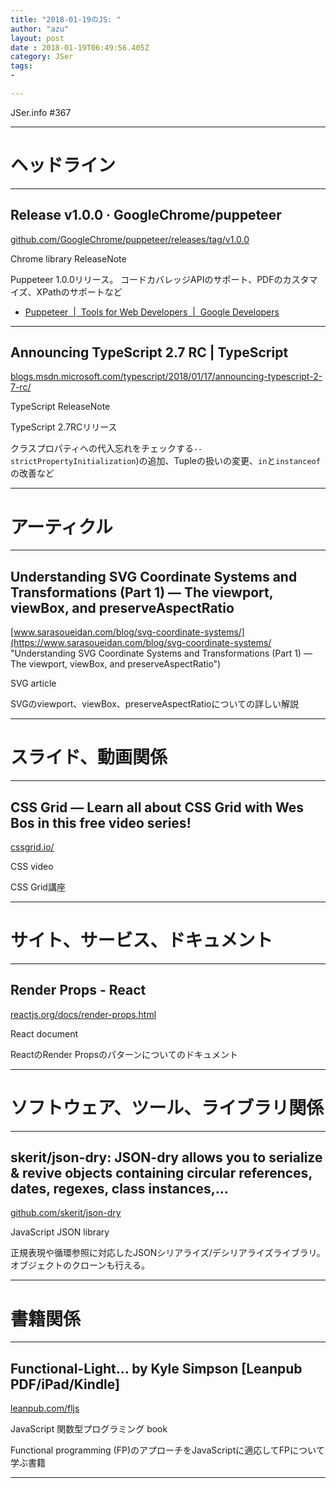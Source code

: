 ```yaml
---
title: "2018-01-19のJS: "
author: "azu"
layout: post
date : 2018-01-19T06:49:56.405Z
category: JSer
tags:
-

---
```


JSer.info #367

----

<h1 class="site-genre">ヘッドライン</h1>

----

## Release v1.0.0 · GoogleChrome/puppeteer
[github.com/GoogleChrome/puppeteer/releases/tag/v1.0.0](https://github.com/GoogleChrome/puppeteer/releases/tag/v1.0.0 "Release v1.0.0 · GoogleChrome/puppeteer")
<p class="jser-tags jser-tag-icon"><span class="jser-tag">Chrome</span> <span class="jser-tag">library</span> <span class="jser-tag">ReleaseNote</span></p>

Puppeteer 1.0.0リリース。
コードカバレッジAPIのサポート、PDFのカスタマイズ、XPathのサポートなど

- [Puppeteer  |  Tools for Web Developers  |  Google Developers](https://developers.google.com/web/tools/puppeteer/ "Puppeteer  |  Tools for Web Developers  |  Google Developers")

----

## Announcing TypeScript 2.7 RC | TypeScript
[blogs.msdn.microsoft.com/typescript/2018/01/17/announcing-typescript-2-7-rc/](https://blogs.msdn.microsoft.com/typescript/2018/01/17/announcing-typescript-2-7-rc/ "Announcing TypeScript 2.7 RC | TypeScript")
<p class="jser-tags jser-tag-icon"><span class="jser-tag">TypeScript</span> <span class="jser-tag">ReleaseNote</span></p>

TypeScript 2.7RCリリース

クラスプロパティへの代入忘れをチェックする`--strictPropertyInitialization`)の追加、Tupleの扱いの変更、`in`と`instanceof`の改善など


----
<h1 class="site-genre">アーティクル</h1>

----

## Understanding SVG Coordinate Systems and Transformations (Part 1) — The viewport, viewBox, and preserveAspectRatio
[www.sarasoueidan.com/blog/svg-coordinate-systems/](https://www.sarasoueidan.com/blog/svg-coordinate-systems/ "Understanding SVG Coordinate Systems and Transformations (Part 1) — The viewport, viewBox, and preserveAspectRatio")
<p class="jser-tags jser-tag-icon"><span class="jser-tag">SVG</span> <span class="jser-tag">article</span></p>

SVGのviewport、viewBox、preserveAspectRatioについての詳しい解説


----
<h1 class="site-genre">スライド、動画関係</h1>

----

## CSS Grid — Learn all about CSS Grid with Wes Bos in this free video series!
[cssgrid.io/](https://cssgrid.io/ "CSS Grid — Learn all about CSS Grid with Wes Bos in this free video series!")
<p class="jser-tags jser-tag-icon"><span class="jser-tag">CSS</span> <span class="jser-tag">video</span></p>

CSS Grid講座


----
<h1 class="site-genre">サイト、サービス、ドキュメント</h1>

----

## Render Props - React
[reactjs.org/docs/render-props.html](https://reactjs.org/docs/render-props.html "Render Props - React")
<p class="jser-tags jser-tag-icon"><span class="jser-tag">React</span> <span class="jser-tag">document</span></p>

ReactのRender Propsのパターンについてのドキュメント


----
<h1 class="site-genre">ソフトウェア、ツール、ライブラリ関係</h1>

----

## skerit/json-dry: JSON-dry allows you to serialize & revive objects containing circular references, dates, regexes, class instances,...
[github.com/skerit/json-dry](https://github.com/skerit/json-dry "skerit/json-dry: JSON-dry allows you to serialize & revive objects containing circular references, dates, regexes, class instances,...")
<p class="jser-tags jser-tag-icon"><span class="jser-tag">JavaScript</span> <span class="jser-tag">JSON</span> <span class="jser-tag">library</span></p>

正規表現や循環参照に対応したJSONシリアライズ/デシリアライズライブラリ。
オブジェクトのクローンも行える。


----
<h1 class="site-genre">書籍関係</h1>

----

## Functional-Light… by Kyle Simpson \[Leanpub PDF/iPad/Kindle\]
[leanpub.com/fljs](https://leanpub.com/fljs "Functional-Light… by Kyle Simpson \[Leanpub PDF/iPad/Kindle\]")
<p class="jser-tags jser-tag-icon"><span class="jser-tag">JavaScript</span> <span class="jser-tag">関数型プログラミング</span> <span class="jser-tag">book</span></p>

Functional programming (FP)のアプローチをJavaScriptに適応してFPについて学ぶ書籍


----
